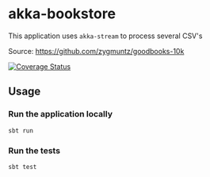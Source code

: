 # akka-bookstore

This application uses `akka-stream` to process several CSV's

Source: https://github.com/zygmuntz/goodbooks-10k

[![Coverage Status](https://coveralls.io/repos/github/weinze/akka-bookstore/badge.svg?branch=master)](https://coveralls.io/github/weinze/akka-bookstore?branch=master)

## Usage

### Run the application locally

`sbt run`

### Run the tests

`sbt test`
